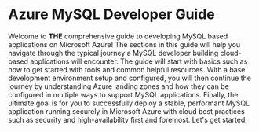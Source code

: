 # Azure MySQL Developer Guide

Welcome to **THE** comprehensive guide to developing MySQL based applications on Microsoft Azure! The sections in this guide will help you navigate through the typical journey a MySQL developer building cloud-based applications will encounter. The guide will start with basics such as how to get started with tools and common helpful resources. With a base development environment setup and configured, you will then continue the journey by understanding Azure landing zones and how they can be configured in multiple ways to support MySQL applications. Finally, the ultimate goal is for you to successfully deploy a stable, performant MySQL application running securely in Microsoft Azure with cloud best practices such as security and high-availability first and foremost. Let's get started.